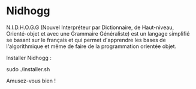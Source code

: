# Nidhogg
N.I.D.H.O.G.G (Nouvel Interpréteur par Dictionnaire, de Haut-niveau, Orienté-objet et avec une Grammaire Généraliste) est un langage simplifié se basant sur le français et qui permet d'apprendre les bases de l'algorithmique et même de faire de la programmation orientée objet.

Installer Nidhogg :

sudo ./installer.sh

Amusez-vous bien !
